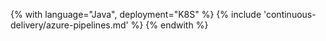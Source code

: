 {% with language="Java", deployment="K8S" %}
{% include 'continuous-delivery/azure-pipelines.md' %}
{% endwith %}
